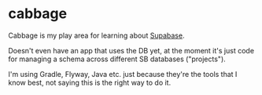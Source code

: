 # cabbage

Cabbage is my play area for learning about 
[Supabase](https://github.com/supabase/supabase).

Doesn't even have an app that uses the DB yet, at the moment it's just code 
for managing a schema across different SB databases ("projects").

I'm using Gradle, Flyway, Java etc. just because they're the tools that I know 
best, not saying this is the right way to do it.